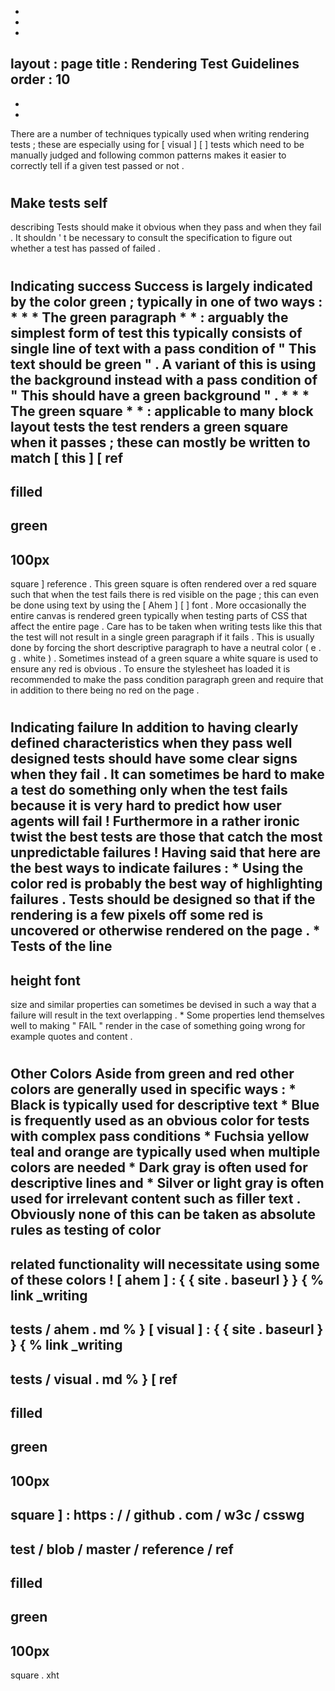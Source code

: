 -
-
-
layout
:
page
title
:
Rendering
Test
Guidelines
order
:
10
-
-
-
There
are
a
number
of
techniques
typically
used
when
writing
rendering
tests
;
these
are
especially
using
for
[
visual
]
[
]
tests
which
need
to
be
manually
judged
and
following
common
patterns
makes
it
easier
to
correctly
tell
if
a
given
test
passed
or
not
.
#
#
Make
tests
self
-
describing
Tests
should
make
it
obvious
when
they
pass
and
when
they
fail
.
It
shouldn
'
t
be
necessary
to
consult
the
specification
to
figure
out
whether
a
test
has
passed
of
failed
.
#
#
Indicating
success
Success
is
largely
indicated
by
the
color
green
;
typically
in
one
of
two
ways
:
*
*
*
The
green
paragraph
*
*
:
arguably
the
simplest
form
of
test
this
typically
consists
of
single
line
of
text
with
a
pass
condition
of
"
This
text
should
be
green
"
.
A
variant
of
this
is
using
the
background
instead
with
a
pass
condition
of
"
This
should
have
a
green
background
"
.
*
*
*
The
green
square
*
*
:
applicable
to
many
block
layout
tests
the
test
renders
a
green
square
when
it
passes
;
these
can
mostly
be
written
to
match
[
this
]
[
ref
-
filled
-
green
-
100px
-
square
]
reference
.
This
green
square
is
often
rendered
over
a
red
square
such
that
when
the
test
fails
there
is
red
visible
on
the
page
;
this
can
even
be
done
using
text
by
using
the
[
Ahem
]
[
]
font
.
More
occasionally
the
entire
canvas
is
rendered
green
typically
when
testing
parts
of
CSS
that
affect
the
entire
page
.
Care
has
to
be
taken
when
writing
tests
like
this
that
the
test
will
not
result
in
a
single
green
paragraph
if
it
fails
.
This
is
usually
done
by
forcing
the
short
descriptive
paragraph
to
have
a
neutral
color
(
e
.
g
.
white
)
.
Sometimes
instead
of
a
green
square
a
white
square
is
used
to
ensure
any
red
is
obvious
.
To
ensure
the
stylesheet
has
loaded
it
is
recommended
to
make
the
pass
condition
paragraph
green
and
require
that
in
addition
to
there
being
no
red
on
the
page
.
#
#
Indicating
failure
In
addition
to
having
clearly
defined
characteristics
when
they
pass
well
designed
tests
should
have
some
clear
signs
when
they
fail
.
It
can
sometimes
be
hard
to
make
a
test
do
something
only
when
the
test
fails
because
it
is
very
hard
to
predict
how
user
agents
will
fail
!
Furthermore
in
a
rather
ironic
twist
the
best
tests
are
those
that
catch
the
most
unpredictable
failures
!
Having
said
that
here
are
the
best
ways
to
indicate
failures
:
*
Using
the
color
red
is
probably
the
best
way
of
highlighting
failures
.
Tests
should
be
designed
so
that
if
the
rendering
is
a
few
pixels
off
some
red
is
uncovered
or
otherwise
rendered
on
the
page
.
*
Tests
of
the
line
-
height
font
-
size
and
similar
properties
can
sometimes
be
devised
in
such
a
way
that
a
failure
will
result
in
the
text
overlapping
.
*
Some
properties
lend
themselves
well
to
making
"
FAIL
"
render
in
the
case
of
something
going
wrong
for
example
quotes
and
content
.
#
#
Other
Colors
Aside
from
green
and
red
other
colors
are
generally
used
in
specific
ways
:
*
Black
is
typically
used
for
descriptive
text
*
Blue
is
frequently
used
as
an
obvious
color
for
tests
with
complex
pass
conditions
*
Fuchsia
yellow
teal
and
orange
are
typically
used
when
multiple
colors
are
needed
*
Dark
gray
is
often
used
for
descriptive
lines
and
*
Silver
or
light
gray
is
often
used
for
irrelevant
content
such
as
filler
text
.
Obviously
none
of
this
can
be
taken
as
absolute
rules
as
testing
of
color
-
related
functionality
will
necessitate
using
some
of
these
colors
!
[
ahem
]
:
{
{
site
.
baseurl
}
}
{
%
link
_writing
-
tests
/
ahem
.
md
%
}
[
visual
]
:
{
{
site
.
baseurl
}
}
{
%
link
_writing
-
tests
/
visual
.
md
%
}
[
ref
-
filled
-
green
-
100px
-
square
]
:
https
:
/
/
github
.
com
/
w3c
/
csswg
-
test
/
blob
/
master
/
reference
/
ref
-
filled
-
green
-
100px
-
square
.
xht
